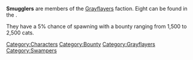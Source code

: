 **Smugglers** are members of the [Grayflayers](Grayflayers.md "wikilink")
faction. Eight can be found in the [](Smugglers_Bar.md).

They have a 5% chance of spawning with a bounty ranging from 1,500 to
2,500 cats.

[Category:Characters](Category:Characters "wikilink")
[Category:Bounty](Category:Bounty "wikilink")
[Category:Grayflayers](Category:Grayflayers "wikilink")
[Category:Swampers](Category:Swampers "wikilink")